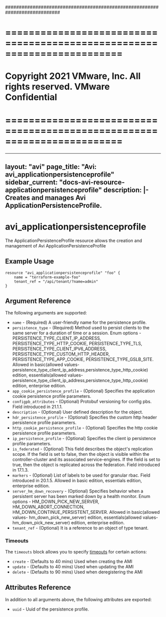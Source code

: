 ############################################################################
# ========================================================================
# Copyright 2021 VMware, Inc.  All rights reserved. VMware Confidential
# ========================================================================
###

<!--
    Copyright 2021 VMware, Inc.
    SPDX-License-Identifier: Mozilla Public License 2.0
-->
---
layout: "avi"
page_title: "Avi: avi_applicationpersistenceprofile"
sidebar_current: "docs-avi-resource-applicationpersistenceprofile"
description: |-
  Creates and manages Avi ApplicationPersistenceProfile.
---

# avi_applicationpersistenceprofile

The ApplicationPersistenceProfile resource allows the creation and management of Avi ApplicationPersistenceProfile

## Example Usage

```hcl
resource "avi_applicationpersistenceprofile" "foo" {
    name = "terraform-example-foo"
    tenant_ref = "/api/tenant/?name=admin"
}
```

## Argument Reference

The following arguments are supported:

* `name` - (Required) A user-friendly name for the persistence profile.
* `persistence_type` - (Required) Method used to persist clients to the same server for a duration of time or a session. Enum options - PERSISTENCE_TYPE_CLIENT_IP_ADDRESS, PERSISTENCE_TYPE_HTTP_COOKIE, PERSISTENCE_TYPE_TLS, PERSISTENCE_TYPE_CLIENT_IPV6_ADDRESS, PERSISTENCE_TYPE_CUSTOM_HTTP_HEADER, PERSISTENCE_TYPE_APP_COOKIE, PERSISTENCE_TYPE_GSLB_SITE. Allowed in basic(allowed values- persistence_type_client_ip_address,persistence_type_http_cookie) edition, essentials(allowed values- persistence_type_client_ip_address,persistence_type_http_cookie) edition, enterprise edition.
* `app_cookie_persistence_profile` - (Optional) Specifies the application cookie persistence profile parameters.
* `configpb_attributes` - (Optional) Protobuf versioning for config pbs. Field introduced in 21.1.1.
* `description` - (Optional) User defined description for the object.
* `hdr_persistence_profile` - (Optional) Specifies the custom http header persistence profile parameters.
* `http_cookie_persistence_profile` - (Optional) Specifies the http cookie persistence profile parameters.
* `ip_persistence_profile` - (Optional) Specifies the client ip persistence profile parameters.
* `is_federated` - (Optional) This field describes the object's replication scope. If the field is set to false, then the object is visible within the controller-cluster and its associated service-engines. If the field is set to true, then the object is replicated across the federation. Field introduced in 17.1.3.
* `markers` - (Optional) List of labels to be used for granular rbac. Field introduced in 20.1.5. Allowed in basic edition, essentials edition, enterprise edition.
* `server_hm_down_recovery` - (Optional) Specifies behavior when a persistent server has been marked down by a health monitor. Enum options - HM_DOWN_PICK_NEW_SERVER, HM_DOWN_ABORT_CONNECTION, HM_DOWN_CONTINUE_PERSISTENT_SERVER. Allowed in basic(allowed values- hm_down_pick_new_server) edition, essentials(allowed values- hm_down_pick_new_server) edition, enterprise edition.
* `tenant_ref` - (Optional) It is a reference to an object of type tenant.


### Timeouts

The `timeouts` block allows you to specify [timeouts](https://www.terraform.io/docs/configuration/resources.html#timeouts) for certain actions:

* `create` - (Defaults to 40 mins) Used when creating the AMI
* `update` - (Defaults to 40 mins) Used when updating the AMI
* `delete` - (Defaults to 90 mins) Used when deregistering the AMI

## Attributes Reference

In addition to all arguments above, the following attributes are exported:

* `uuid` -  Uuid of the persistence profile.

